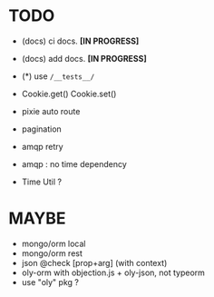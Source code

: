 
# TODO

- (docs) ci docs. **[IN PROGRESS]**
- (docs) add docs. **[IN PROGRESS]**
- (*) use `/__tests__/`

- Cookie.get() Cookie.set()
- pixie auto route
- pagination
- amqp retry
- amqp : no time dependency
- Time Util ?

# MAYBE

- mongo/orm local
- mongo/orm rest
- json @check [prop+arg] (with context)
- oly-orm with objection.js + oly-json, not typeorm
- use "oly" pkg ?

